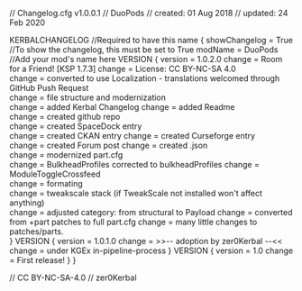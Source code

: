 ﻿// Changelog.cfg v1.0.0.1
// DuoPods
// created: 01 Aug 2018
// updated: 24 Feb 2020

KERBALCHANGELOG //Required to have this name
{
	showChangelog = True //To show the changelog, this must be set to True
	modName = DuoPods //Add your mod's name here
	VERSION
	{
		version = 1.0.2.0
		change = Room for a Friend! [KSP 1.7.3]
		change = License: CC BY-NC-SA 4.0	
		change = converted to use Localization - translations welcomed through GitHub Push Request	
		change = file structure and modernization	
		change = added Kerbal Changelog	
		change = added Readme	
		change = created github repo	
		change = created SpaceDock entry	
		change = created CKAN entry	
		change = created Curseforge entry	
		change = created Forum post	
		change = created .json	
		change = modernized part.cfg	
		change = BulkheadProfiles corrected to bulkheadProfiles	
		change = ModuleToggleCrossfeed	
		change = formating	
		change = tweakscale stack (if TweakScale not installed won't affect anything)	
		change = adjusted category: from structural to Payload 
		change = converted from +part patches to full part.cfg
		change = many little changes to patches/parts.	
	}
	VERSION
	{
		version = 1.0.1.0
		change = >>-- adoption by zer0Kerbal --<<
		change = under KGEx in-pipeline-process
	}
	VERSION
	{
		version = 1.0
		change = First release!
	}
}

// CC BY-NC-SA-4.0
// zer0Kerbal